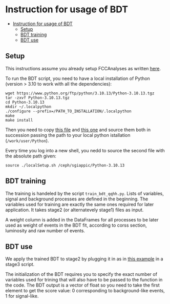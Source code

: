 # Instruction for usage of BDT 

- [Instruction for usage of BDT](#instruction-for-usage-of-bdt)
  - [Setup](#setup)
  - [BDT training](#bdt-training)
  - [BDT use](#bdt-use)

## Setup

This instructions assume you already setup FCCAnalyses as written [here](https://github.com/sofiagiappichini/FCCAnalyses/blob/higgs/examples/FCCee/higgs/tautau/xsec/README.md).

To run the BDT script, you need to have a local installation of Python (version > 3.10 to work with all the dependencies):

```
wget https://www.python.org/ftp/python/3.10.13/Python-3.10.13.tgz
tar -zxvf Python-3.10.13.tgz
cd Python-3.10.13
mkdir ~/.localpython
./configure --prefix=/PATH_TO_INSTALLATION/.localpython
make
make install
```

Then you need to copy [this file](https://github.com/zuoxunwu/FCCeePhysicsPerformance/blob/BuBc_dev/case-studies/flavour/tools/install.sh) and [this one](https://github.com/zuoxunwu/FCCeePhysicsPerformance/blob/BuBc_dev/case-studies/flavour/tools/localSetup.sh) and source them both in succession passing the path to your local python istallation (`/work/user/Python`).

Every time you log into a new shell, you nedd to source the second file with the absolute path given:

```
source ./localSetup.sh /ceph/sgiappic/Python-3.10.13
```

## BDT training

The training is handeled by the script `train_bdt_qqhh.py`. Lists of variables, signal and background processes are defined in the beginning. The variables used for training are exactly the same ones required for later application. It takes stage2 (or alternatevely stage1) files as input.

A weight column is added in the DataFrames for all processes to be later used as weight of events in the BDT fit, according to corss section, luminosity and raw number of events.

## BDT use

We apply the trained BDT to stage2 by plugging it in as in [this example](https://github.com/zuoxunwu/FCCAnalyses/blob/3d872a8bd6098bb8935fa41c0202b6a7886b06d7/examples/FCCee/flavour/BuBc2TauNu/analysis_stage2.py#L104-L111) in a stage3 script. 

The initialization of the BDT requires you to specify the exact number of variables used for trining that will also have to be passed to the function in the code. The BDT output is a vector of float so you need to take the first element to get the score value: 0 corresponding to background-like events, 1 for signal-like.